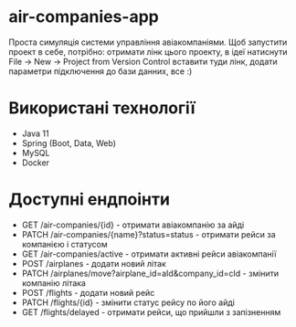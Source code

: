 ﻿# air-companies-app
 
 Проста симуляція системи управління авіакомпаніями. Щоб запустити проект в себе, потрібно: отримати лінк цього проекту, в ідеї натиснути File -> New -> Project from Version Control вставити туди лінк, додати параметри підключення до бази данних, все :)
 
 # Використані технології 
 - Java 11
 - Spring (Boot, Data, Web)
 - MySQL
 - Docker

  # Доступні ендпоінти 
  - GET /air-companies/{id} - отримати авіакомпанію за айді
  - PATCH /air-companies/{name}?status=status - отримати рейси за компанією і статусом 
  - GET /air-companies/active - отримати активні рейси авіакомпанії
  - POST /airplanes - додати новий літак
  - PATCH /airplanes/move?airplane_id=aId&company_id=cId - змінити компанію літака
  - POST /flights - додати новий рейс
  - PATCH /flights/{id} - змінити статус рейсу по його айді
  - GET /flights/delayed - отримати рейси, що прийшли з запізненням
